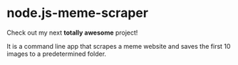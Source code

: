 # node.js-meme-scraper

Check out my next **totally awesome** project!

It is a command line app that scrapes a meme website and saves the first 10 images to a predetermined folder.
